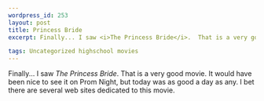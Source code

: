 ```yaml
--- 
wordpress_id: 253
layout: post
title: Princess Bride
excerpt: Finally... I saw <i>The Princess Bride</i>.  That is a very good movie.  It would have been nice to see it on Prom Night, but today was as good a day as any.  I bet there are several web sites dedicated to this movie.

tags: Uncategorized highschool movies
---
```


Finally... I saw *The Princess Bride*.  That is a very good movie.  It would have been nice to see it on Prom Night, but today was as good a day as any.  I bet there are several web sites dedicated to this movie.
